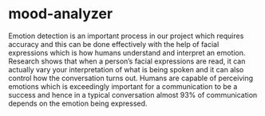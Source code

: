 # mood-analyzer
Emotion detection is an important process in our project
which requires accuracy and this can be done effectively
with the help of facial expressions which is how humans
understand and interpret an emotion. Research shows that
when a person’s facial expressions are read, it can actually
vary your interpretation of what is being spoken and it can
also control how the conversation turns out. Humans are
capable of perceiving emotions which is exceedingly
important for a communication to be a success and hence in
a typical conversation almost 93% of communication
depends on the emotion being expressed.
